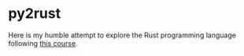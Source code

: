 # py2rust
Here is my humble attempt to explore the Rust programming language following [this course](https://www.classcentral.com/course/youtube-from-python-to-rust-97255/visit).
